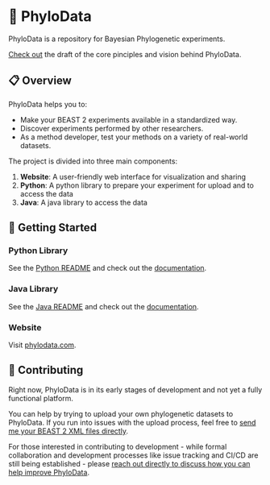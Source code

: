 # 🧬 PhyloData

PhyloData is a repository for Bayesian Phylogenetic experiments.

[Check out](PRINCIPLES.md) the draft of the core pinciples and vision behind PhyloData.

## 📋 Overview

PhyloData helps you to:

- Make your BEAST 2 experiments available in a standardized way.
- Discover experiments performed by other researchers.
- As a method developer, test your methods on a variety of real-world datasets.

The project is divided into three main components:

1. **Website**: A user-friendly web interface for visualization and sharing
2. **Python**: A python library to prepare your experiment for upload and to access the data
3. **Java**: A java library to access the data

## 🚀 Getting Started

### Python Library

See the [Python README](./python/README.md) and check out the [documentation](https://phylodata.com/docs/python_first_steps).

### Java Library

See the [Java README](./java/README.md) and check out the [documentation](https://phylodata.com/docs/java_first_steps).

### Website

Visit [phylodata.com](https://phylodata.com).

## 👥 Contributing

Right now, PhyloData is in its early stages of development and not yet a fully functional platform.

You can help by trying to upload your own phylogenetic datasets to PhyloData. If you run into issues with the upload process, feel free to [send me your BEAST 2 XML files directly](mailto:tobia.ochsner@hotmail.com).

For those interested in contributing to development - while formal collaboration and development processes like issue tracking and CI/CD are still being established - please [reach out directly to discuss how you can help improve PhyloData](mailto:tobia.ochsner@hotmail.com).
